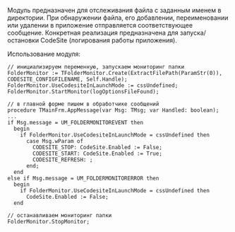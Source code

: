 Модуль предназначен для отслеживания файла с заданным именем в директории.
При обнаружении файла, его добавлении, переименовании или удалении в приложение отправляется соответствующее сообщение.
Конкретная реализация предназначена для запуска/остановки CodeSite (логирования работы приложения). 

Использование модуля:

    // инициализируем переменную, запускаем мониторинг папки
    FolderMonitor := TFolderMonitor.Create(ExtractFilePath(ParamStr(0)), CODESITE_CONFIGFILENAME, Self.Handle);  
    FolderMonitor.UseCodesiteInLaunchMode := cssUndefined;  
    FolderMonitor.StartMonitor(logOptionsFileFound);

    // в главной форме пишем в обработчике сообщений
    procedure TMainFrm.AppMessage(var Msg: TMsg; var Handled: boolean);  
    ...  
    if Msg.message = UM_FOLDERMONITOREVENT then    
      begin      
        if FolderMonitor.UseCodesiteInLaunchMode = cssUndefined then        
          case Msg.wParam of          
            CODESITE_STOP: CodeSite.Enabled := False;            
            CODESITE_START: CodeSite.Enabled := True;            
            CODESITE_REFRESH: ;            
          end;
      end      
    else if Msg.message = UM_FOLDERMONITORERROR then    
      begin      
        if FolderMonitor.UseCodesiteInLaunchMode = cssUndefined then        
          CodeSite.Enabled := False;          
      end

    // останавливаем мониторинг папки
    FolderMonitor.StopMonitor;
